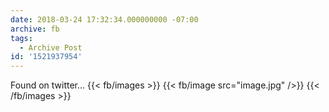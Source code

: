 ```yaml
---
date: 2018-03-24 17:32:34.000000000 -07:00
archive: fb
tags: 
  - Archive Post
id: '1521937954'
---
```


Found on twitter...
{{< fb/images >}}
{{< fb/image src="image.jpg" />}}
{{< /fb/images >}}
